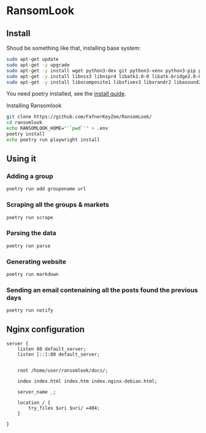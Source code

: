 # RansomLook

## Install 
Shoud be something like that, installing base system: 
```bash
sudo apt-get update
sudo apt-get -y upgrade
sudo apt-get -y install wget python3-dev git python3-venv python3-pip python-is-python3 tor
sudo apt-get -y install libnss3 libnspr4 libatk1.0-0 libatk-bridge2.0-0 libcups2 libxkbcommon0 libxdamage1 libgbm1 libpango-1.0-0 libcairo2 libatspi2.0-0
sudo apt-get -y install libxcomposite1 libxfixes3 libxrandr2 libasound2 libwayland-client0
```


You need poetry installed, see the [install guide](https://python-poetry.org/docs/).


Installing Ransomlook
```bash
git clone https://github.com/FafnerKeyZee/RansomLook/
cd ransomlook
echo RANSOMLOOK_HOME="'`pwd`'" > .env
poetry install
echo poetry run playwright install
``` 

## Using it

### Adding a group
```bash
poetry run add groupename url
``` 

### Scraping all the groups & markets
```bash
poetry run scrape
``` 

### Parsing the data
```bash
poetry run parse
``` 

### Generating website
```bash
poetry run markdown
``` 

### Sending an email contenaining all the posts found the previous days
```bash
poetry run notify
```

## Nginx configuration
``` 
server {
	listen 80 default_server;
	listen [::]:80 default_server;


	root /home/user/ransomlook/docs/;

	index index.html index.htm index.nginx-debian.html;

	server_name _;

	location / {
		try_files $uri $uri/ =404;
	}

}

``` 

